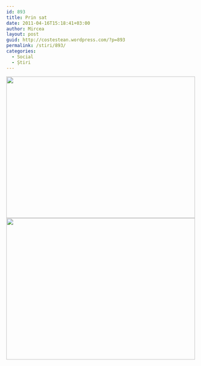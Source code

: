 ```yaml
---
id: 893
title: Prin sat
date: 2011-04-16T15:18:41+03:00
author: Mircea
layout: post
guid: http://costestean.wordpress.com/?p=893
permalink: /stiri/893/
categories:
  - Social
  - Știri
---
```

<a href="http://costestean.wordpress.com/?attachment_id=891" rel="attachment wp-att-891"><img src="http://costestean.files.wordpress.com/2011/04/photo0168.jpg" alt="" title="Photo0168" width="500" height="375" class="aligncenter size-full wp-image-891" /></a>  
<a href="http://costestean.wordpress.com/?attachment_id=890" rel="attachment wp-att-890"><img src="http://costestean.files.wordpress.com/2011/04/photo0167.jpg" alt="" title="Photo0167" width="500" height="375" class="aligncenter size-full wp-image-890" /></a>